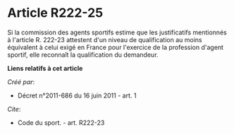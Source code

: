 # Article R222-25

Si la commission des agents sportifs estime que les justificatifs mentionnés à l'article R. 222-23 attestent d'un niveau de
qualification au moins équivalent à celui exigé en France pour l'exercice de la profession d'agent sportif, elle reconnaît la
qualification du demandeur.

**Liens relatifs à cet article**

_Créé par_:

  - Décret n°2011-686 du 16 juin 2011 - art. 1

_Cite_:

  - Code du sport. - art. R222-23
